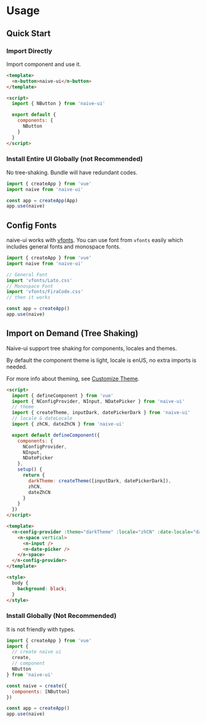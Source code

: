 <!--anchor:on-->

<!--anchor:on-->

# Usage

## Quick Start

### Import Directly

Import component and use it.

```html
<template>
  <n-button>naive-ui</n-button>
</template>

<script>
  import { NButton } from 'naive-ui'

  export default {
    components: {
      NButton
    }
  }
</script>
```

### Install Entire UI Globally (not Recommended)

No tree-shaking. Bundle will have redundant codes.

```js
import { createApp } from 'vue'
import naive from 'naive-ui'

const app = createApp(App)
app.use(naive)
```

## Config Fonts

naive-ui works with [vfonts](https://github.com/07akioni/vfonts). You can use font from `vfonts` easily which includes general fonts and monospace fonts.

```js
import { createApp } from 'vue'
import naive from 'naive-ui'

// General Font
import 'vfonts/Lato.css'
// Monospace Font
import 'vfonts/FiraCode.css'
// then it works

const app = createApp()
app.use(naive)
```

## Import on Demand (Tree Shaking)

Naive-ui support tree shaking for components, locales and themes.

By default the component theme is light, locale is enUS, no extra imports is needed.

For more info about theming, see [Customize Theme](customize-theme).

```html
<script>
  import { defineComponent } from 'vue'
  import { NConfigProvider, NInput, NDatePicker } from 'naive-ui'
  // theme
  import { createTheme, inputDark, datePickerDark } from 'naive-ui'
  // locale & dateLocale
  import { zhCN, dateZhCN } from 'naive-ui'

  export default defineComponent({
    components: {
      NConfigProvider,
      NInput,
      NDatePicker
    },
    setup() {
      return {
        darkTheme: createTheme([inputDark, datePickerDark]),
        zhCN,
        dateZhCN
      }
    }
  })
</script>

<template>
  <n-config-provider :theme="darkTheme" :locale="zhCN" :date-locale="dateZhCN">
    <n-space vertical>
      <n-input />
      <n-date-picker />
    </n-space>
  </n-config-provider>
</template>

<style>
  body {
    background: black;
  }
</style>
```

### Install Globally (Not Recommended)

It is not friendly with types.

```js
import { createApp } from 'vue'
import {
  // create naive ui
  create,
  // component
  NButton
} from 'naive-ui'

const naive = create({
  components: [NButton]
})

const app = createApp()
app.use(naive)
```
